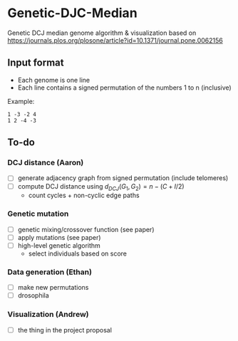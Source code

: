 # Genetic-DJC-Median

Genetic DCJ median genome algorithm & visualization based on <https://journals.plos.org/plosone/article?id=10.1371/journal.pone.0062156>

## Input format

- Each genome is one line
- Each line contains a signed permutation of the numbers 1 to n (inclusive)

Example:

```
1 -3 -2 4
1 2 -4 -3
```

## To-do

### DCJ distance (Aaron)

- [ ] generate adjacency graph from signed permutation (include telomeres)
- [ ] compute DCJ distance using $d_{DCJ}(G_1, G_2) = n - (C+I/2)$
  - count cycles + non-cyclic edge paths

### Genetic mutation

- [ ] genetic mixing/crossover function (see paper)
- [ ] apply mutations (see paper)
- [ ] high-level genetic algorithm
  - select individuals based on score

### Data generation (Ethan)

- [ ] make new permutations
- [ ] drosophila

### Visualization (Andrew)

- [ ] the thing in the project proposal

